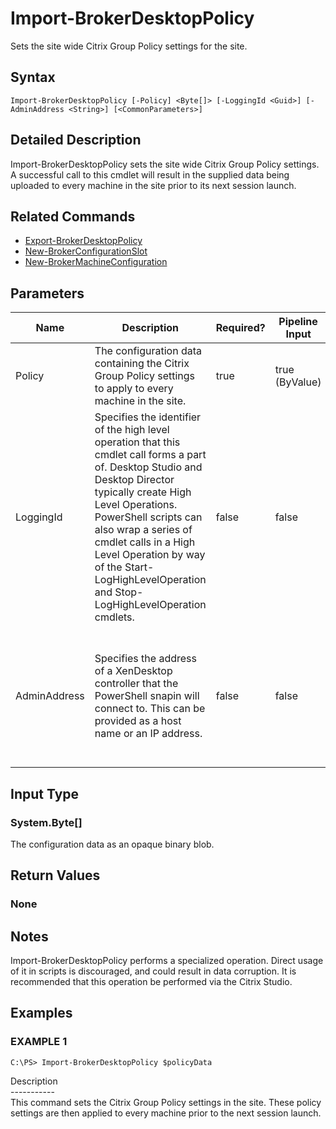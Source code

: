 ﻿# Import-BrokerDesktopPolicy

   Sets the site wide Citrix Group Policy settings for the site.

## Syntax
```
Import-BrokerDesktopPolicy [-Policy] <Byte[]> [-LoggingId <Guid>] [-AdminAddress <String>] [<CommonParameters>]
```

## Detailed Description
   Import-BrokerDesktopPolicy sets the site wide Citrix Group Policy settings. A successful call to this cmdlet will result in the supplied data being uploaded to every machine in the site prior to its next session launch.

## Related Commands
  * [Export-BrokerDesktopPolicy](Export-BrokerDesktopPolicy/)
  * [New-BrokerConfigurationSlot](New-BrokerConfigurationSlot/)
  * [New-BrokerMachineConfiguration](New-BrokerMachineConfiguration/)
## Parameters

| Name   | Description | Required? | Pipeline Input | Default Value |
| --- | --- | --- | --- | --- |
| Policy | The configuration data containing the Citrix Group Policy settings to apply to every machine in the site. | true | true (ByValue) |  |
| LoggingId | Specifies the identifier of the high level operation that this cmdlet call forms a part of. Desktop Studio and Desktop Director typically create High Level Operations. PowerShell scripts can also wrap a series of cmdlet calls in a High Level Operation by way of the Start-LogHighLevelOperation and Stop-LogHighLevelOperation cmdlets. | false | false |  |
| AdminAddress | Specifies the address of a XenDesktop controller that the PowerShell snapin will connect to. This can be provided as a host name or an IP address. | false | false | Localhost. Once a value is provided by any cmdlet, this value will become the default. |

## Input Type
### System.Byte[]
   The configuration data as an opaque binary blob.
## Return Values
### None
   ## Notes
   Import-BrokerDesktopPolicy performs a specialized operation. Direct usage of it in scripts is discouraged, and could result in data corruption. It is recommended that this operation be performed via the Citrix Studio.
## Examples

### EXAMPLE 1
```
C:\PS> Import-BrokerDesktopPolicy $policyData
```
   Description<br>-----------<br>This command sets the Citrix Group Policy settings in the site. These policy settings are then applied to every machine prior to the next session launch.
